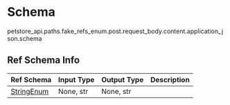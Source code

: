 # Schema
petstore_api.paths.fake_refs_enum.post.request_body.content.application_json.schema

## Ref Schema Info
Ref Schema | Input Type | Output Type | Description
---------- | ---------- | ----------- | ------------
[StringEnum](string_enum.md) | None, str | None, str |
